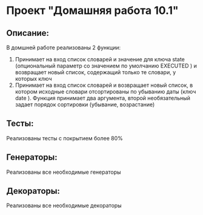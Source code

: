 # Проект "Домашняя работа 10.1"

## Описание:

В домшней работе реализованы 2 функции:
1. Принимает на вход список словарей и значение для ключа 
state
 (опциональный параметр со значением по умолчанию 
EXECUTED
) и возвращает новый список, содержащий только те словари, у которых ключ
2. Принимает на вход список словарей и возвращает новый список, в котором исходные словари отсортированы по убыванию даты (ключ 
date
). Функция принимает два аргумента, второй необязательный задает порядок сортировки (убывание, возрастание)

## Тесты:

Реализованы тесты с покрытием более 80%

## Генераторы:

Реализованы все необходимые генераторы

## Декораторы:

Реализованы все необходимые декораторы